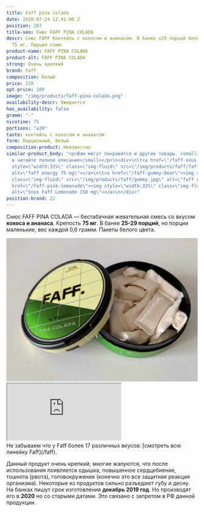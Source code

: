 ```yaml
---
title: Faff pina colada
date: 2020-07-24 12:41:00 Z
position: 207
title-seo: Снюс FAFF PINA COLADA
descr: Снюс FAFF Коктейль с кокосом и ананасом. В банке ±29 порций белого цвета, крепость
  75 мг. Порции слим.
product-name: FAFF PINA COLADA
product-alt: FAFF PINA COLADA
strong: Очень крепкий
brand: Faff
composition: Белый
price: 210
opt-price: 189
image: "/img/products/faff-pina-colada.png"
availability-descr: Ожидается
has_availability: false
gramm: "-"
nicotine: 75
portions: "±29"
taste: коктейль с кокосом и ананасом
form: Порционный, белый
composition-product: Неизвестно
similar-product_body: "<p>Вам могут понравится и другие товары. <small>Жмите на картинки
  и читайте полное описание</small></p>\n<div>\n\t<a href=\"/faff-snus-energy\"><img
  style=\"width:32%\" class=\"img-fluid\" src=\"/img/products/faff/faff-redbull.jpg\"
  alt=\"faff energy 75 mg\"></a>\n\t<a href=\"/faff-gummy-bear\"><img style=\"width:32%\"
  class=\"img-fluid\" src=\"/img/products/faff/gummy.jpg\" alt=\"faff gummy 150 mg\"></a>\n\t<a
  href=\"/faff-pink-lemonade\"><img style=\"width:32%\" class=\"img-fluid\" src=\"/img/products/faff/faff-lemonade.jpg\"
  alt=\"Snus Faff Lemonade 150 mg\"></a>\n</div>"
position-brand: 22
---
```


Снюс FAFF PINA COLADA  — бестабачная жевательная смесь со вкусом <b>кокоса и ананаса</b>. Крепость <b>75 мг</b>. В банке <b>25-29 порций</b>, но порции маленькие, вес каждой 0,6 грамм. Пакеты белого цвета.
<div class="mb-3">
<img class="img-fluid" src="/img/products/faff/open/pina-colada.jpg" alt="Снюс FAFF PINA COLADA 75 mg">
</div>
<div class="embed-responsive embed-responsive-16by9 mb-3">
  <iframe class="embed-responsive-item" src="https://www.youtube.com/embed/NTXkb_qVFpU" allowfullscreen></iframe>
</div>
Не забываем что у Faff более 17 различных вкусов: [смотреть всю линейку Faff](/faff).

Данный продукт очень крепкий, многие жалуются, что после использования появляется одышка, повышенное сердцебиение, тошнота (рвота), головокружение (конечно это все защитная реакция организма). Некоторые из продуктов сильно разъедают губу и десну.
На банках пишут срок изготовления **декабрь 2019 год**. Но производят его в **2020** но со старыми датами. Это связано с запретом в РФ данной продукции.